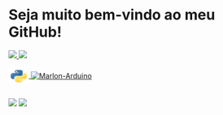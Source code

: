 # Seja muito bem-vindo ao meu GitHub!
 <div>
  <a href="https://github.com/Marlon-Campos">
  <img height="180em" src="https://github-readme-stats.vercel.app/api?username=Marlon-Campos&show_icons=true&theme=dracula&include_all_commits=true&count_private=true"/>
  <img height="120em" src="https://github-readme-stats.vercel.app/api/top-langs/?username=Marlon-Campos&layout=compact&langs_count=7&theme=dracula"/>
</div>
<div style="display: inline_block"><br>
  <img align="center" alt="Marlon-Python" height="30" width="40" src="https://raw.githubusercontent.com/devicons/devicon/master/icons/python/python-original.svg">
  <img align="center" alt="Marlon-Arduino" height="50" width="50" src="https://user-images.githubusercontent.com/88794851/132798859-00fe690a-e2f3-4a0c-9624-9293fa37beb4.png">
</div>
  
##
 
<div> 
  <a href="https://instagram.com/marlon.cmps" target="_blank"><img src="https://img.shields.io/badge/-Instagram-%23E4405F?style=for-the-badge&logo=instagram&logoColor=white" target="_blank"></a>
  <a href="https://www.linkedin.com/in/marlon-campos-b665a8208" target="_blank"><img src="https://img.shields.io/badge/-LinkedIn-%230077B5?style=for-the-badge&logo=linkedin&logoColor=white" target="_blank"></a> 
</div>

 
 


